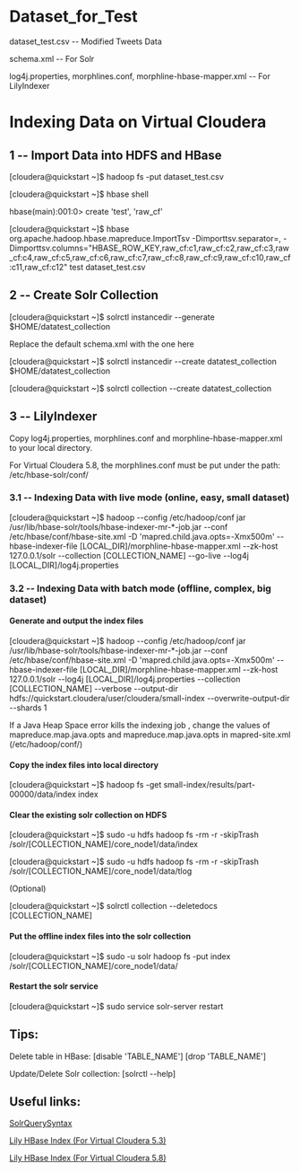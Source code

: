 # Dataset_for_Test

dataset_test.csv -- Modified Tweets Data

schema.xml -- For Solr

log4j.properties, morphlines.conf, morphline-hbase-mapper.xml -- For LilyIndexer

# Indexing Data on Virtual Cloudera

## 1 -- Import Data into HDFS and HBase

[cloudera@quickstart ~]$ hadoop fs -put dataset_test.csv

[cloudera@quickstart ~]$ hbase shell

hbase(main):001:0> create 'test', 'raw_cf'

[cloudera@quickstart ~]$ hbase org.apache.hadoop.hbase.mapreduce.ImportTsv -Dimporttsv.separator=,  -Dimporttsv.columns="HBASE_ROW_KEY,raw_cf:c1,raw_cf:c2,raw_cf:c3,raw_cf:c4,raw_cf:c5,raw_cf:c6,raw_cf:c7,raw_cf:c8,raw_cf:c9,raw_cf:c10,raw_cf:c11,raw_cf:c12" test dataset_test.csv

## 2 -- Create Solr Collection

[cloudera@quickstart ~]$ solrctl instancedir --generate $HOME/datatest_collection

Replace the default schema.xml with the one here

[cloudera@quickstart ~]$ solrctl instancedir --create datatest_collection $HOME/datatest_collection

[cloudera@quickstart ~]$ solrctl collection --create datatest_collection

## 3 -- LilyIndexer

Copy log4j.properties, morphlines.conf and morphline-hbase-mapper.xml to your local directory.

For Virtual Cloudera 5.8, the morphlines.conf must be put under the path: /etc/hbase-solr/conf/

### 3.1 -- Indexing Data with live mode (online, easy, small dataset)

[cloudera@quickstart ~]$ hadoop --config /etc/hadoop/conf jar /usr/lib/hbase-solr/tools/hbase-indexer-mr-*-job.jar --conf /etc/hbase/conf/hbase-site.xml -D 'mapred.child.java.opts=-Xmx500m' --hbase-indexer-file [LOCAL_DIR]/morphline-hbase-mapper.xml --zk-host 127.0.0.1/solr --collection [COLLECTION_NAME] --go-live --log4j [LOCAL_DIR]/log4j.properties

### 3.2 -- Indexing Data with batch mode (offline, complex, big dataset)

#### Generate and output the index files

[cloudera@quickstart ~]$ hadoop --config /etc/hadoop/conf jar /usr/lib/hbase-solr/tools/hbase-indexer-mr-*-job.jar --conf /etc/hbase/conf/hbase-site.xml -D 'mapred.child.java.opts=-Xmx500m' --hbase-indexer-file [LOCAL_DIR]/morphline-hbase-mapper.xml --zk-host 127.0.0.1/solr --log4j [LOCAL_DIR]/log4j.properties --collection [COLLECTION_NAME] --verbose --output-dir hdfs://quickstart.cloudera/user/cloudera/small-index --overwrite-output-dir --shards 1

If a Java Heap Space error kills the indexing job , change the values of mapreduce.map.java.opts and mapreduce.map.java.opts in mapred-site.xml (/etc/hadoop/conf/) 

#### Copy the index files into local directory

[cloudera@quickstart ~]$ hadoop fs -get small-index/results/part-00000/data/index index

#### Clear the existing solr collection on HDFS

[cloudera@quickstart ~]$ sudo -u hdfs hadoop fs -rm -r -skipTrash /solr/[COLLECTION_NAME]/core_node1/data/index

[cloudera@quickstart ~]$ sudo -u hdfs hadoop fs -rm -r -skipTrash /solr/[COLLECTION_NAME]/core_node1/data/tlog

(Optional)

[cloudera@quickstart ~]$ solrctl collection --deletedocs [COLLECTION_NAME]

#### Put the offline index files into the solr collection

[cloudera@quickstart ~]$ sudo -u solr hadoop fs -put index /solr/[COLLECTION_NAME]/core_node1/data/

#### Restart the solr service

[cloudera@quickstart ~]$ sudo service solr-server restart


## Tips:

Delete table in HBase: [disable 'TABLE_NAME'] [drop 'TABLE_NAME']

Update/Delete Solr collection: [solrctl --help]


## Useful links:

[SolrQuerySyntax](https://wiki.apache.org/solr/SolrQuerySyntax)

[Lily HBase Index (For Virtual Cloudera 5.3)](http://www.cloudera.com/documentation/enterprise/5-3-x/topics/search_hbase_batch_indexer.html)

[Lily HBase Index (For Virtual Cloudera 5.8)](http://www.cloudera.com/documentation/enterprise/latest/topics/search_hbase_batch_indexer.html)

